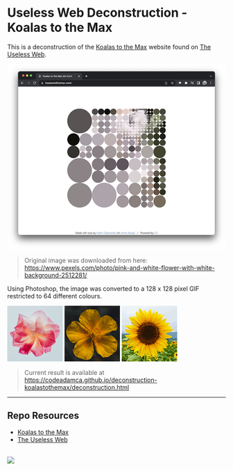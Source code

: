 # Useless Web Deconstruction - Koalas to the Max

This is a deconstruction of the [Koalas to the Max](https://www.koalastothemax.com/) website found on [The Useless Web](https://theuselessweb.com/).

![Koalas to the Max - The Useless Web](_readme/screenshot-koalastothemax.png)

> Original image was downloaded from here:  
> https://www.pexels.com/photo/pink-and-white-flower-with-white-background-2512281/

Using Photoshop, the image was converted to a 128 x 128 pixel GIF restricted to 64 different colours.

![Converted Flower](flower-1.gif)
![Converted Flower](flower-2.gif)
![Converted Flower](flower-3.gif)

> Current result is available at  
> https://codeadamca.github.io/deconstruction-koalastothemax/deconstruction.html

---

## Repo Resources

- [Koalas to the Max](https://koalastothemax.com/)
- [The Useless Web](https://theuselessweb.com/)

<br>
<a href="https://codeadam.ca">
<img src="https://cdn.codeadam.ca/images@1.0.0/codeadam-logo-coloured-horizontal.png" width="200">
</a>
